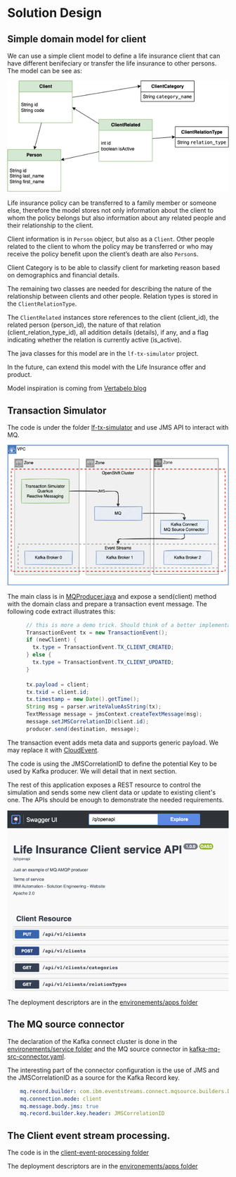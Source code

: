 # Solution Design

## Simple domain model for client

We can use a simple client model to define a life insurance client that can have different benifeciary or transfer the life insurance to other persons. The model can be see as:

![](./images/lf-model.png)

Life insurance policy can be transferred to a family member or someone else, therefore the model stores not only information about the client to whom the policy belongs but also information about any related people and their relationship to the client.

Client information is in `Person` objecr, but also as a `Client`. Other people related to the client to whom the policy may be transferred or who may receive the policy benefit upon the client’s death are also `Person`s.

Client Category is to be able to classify client for marketing reason based on demographics and financial details.

The remaining two classes are needed for describing the nature of the relationship between clients and other people.  Relation types is stored in the `ClientRelationType`. 

The `ClientRelated` instances store references to the client (client_id), the related person (person_id), the nature of that relation (client_relation_type_id), all addition details (details), if any, and a flag indicating whether the relation is currently active (is_active).

The java classes for this model are in the `lf-tx-simulator` project.

In the future, can extend this model with the Life Insurance offer and product.

Model inspiration is coming from [Vertabelo blog](https://vertabelo.com/blog/life-insurance-data-model/)


## Transaction Simulator

The code is under the folder [lf-tx-simulator](https://github.com/jbcodeforce/life-insurance-demo/tree/main/lf-tx-simulator) and use JMS API to interact with MQ.

![](./images/tx-simulator.png) 

The main class is in [MQProducer.java](https://github.com/jbcodeforce/life-insurance-demo/blob/main/lf-tx-simulator/src/main/java/org/acme/infra/messages/MQProducer.java) and expose a send(client) method with the domain class and prepare a transaction event message. The following code extract illustrates this:

```java
      // this is more a demo trick. Should think of a better implementation
      TransactionEvent tx = new TransactionEvent();
      if (newClient) {
        tx.type = TransactionEvent.TX_CLIENT_CREATED;
      } else {
        tx.type = TransactionEvent.TX_CLIENT_UPDATED;
      }
        
      tx.payload = client; 
      tx.txid = client.id;
      tx.timestamp = new Date().getTime();
      String msg = parser.writeValueAsString(tx);
      TextMessage message = jmsContext.createTextMessage(msg);
      message.setJMSCorrelationID(client.id);
      producer.send(destination, message);
```     

The transaction event adds meta data and supports generic payload. We may replace it with [CloudEvent](https://cloudevents.github.io/sdk-java/core.html).

The code is using the JMSCorrelationID to define the potential Key to be used by Kafka producer. We will detail that in next section.

The rest of this application exposes a REST resource to control the simulation and sends some new client data or update to existing client's one. The APIs should be enough to demonstrate the needed requirements.

![](./images/simul-apis.png)

The deployment descriptors are in the [environements/apps folder](https://github.com/jbcodeforce/life-insurance-demo/tree/main/environments/lf-demo/apps/lf-tx-simulator)
## The MQ source connector

The declaration of the Kafka connect cluster is done in the [environements/service folder](https://github.com/jbcodeforce/life-insurance-demo/tree/main/environments/lf-demo/services/kconnect) and the MQ source connector in [kafka-mq-src-connector.yaml](https://github.com/jbcodeforce/life-insurance-demo/blob/main/environments/lf-demo/apps/mq-source/kafka-mq-src-connector.yaml).

The interesting part of the connector configuration is the use of JMS and the JMSCorrelationID as a source for the Kafka Record key.

```yaml
    mq.record.builder: com.ibm.eventstreams.connect.mqsource.builders.DefaultRecordBuilder
    mq.connection.mode: client
    mq.message.body.jms: true
    mq.record.builder.key.header: JMSCorrelationID
```

## The Client event stream processing.

The code is in the [client-event-processing folder](https://github.com/jbcodeforce/life-insurance-demo/tree/main/client-event-processing)


The deployment descriptors are in the [environements/apps folder](https://github.com/jbcodeforce/life-insurance-demo/tree/main/environments/lf-demo/apps/client-event-processing)